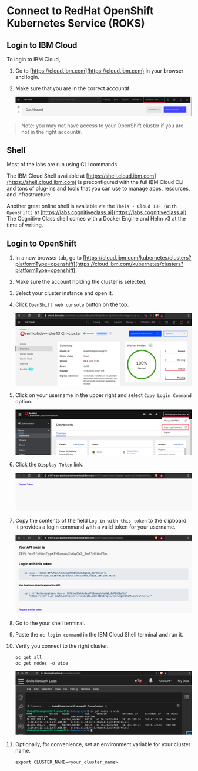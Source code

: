 # Connect to RedHat OpenShift Kubernetes Service (ROKS)

## Login to IBM Cloud

To login to IBM Cloud,

1. Go to [https://cloud.ibm.com](https://cloud.ibm.com) in your browser and login.

1. Make sure that you are in the correct account#.

    ![Account Number](images/generic/account-number.png)

>Note: you may not have access to your OpenShift cluster if you are not in the right account#.

## Shell

Most of the labs are run using CLI commands.

The IBM Cloud Shell available at [https://shell.cloud.ibm.com](https://shell.cloud.ibm.com) is preconfigured with the full IBM Cloud CLI and tons of plug-ins and tools that you can use to manage apps, resources, and infrastructure.

Another great online shell is available via the `Theia - Cloud IDE (With OpenShift)` at [https://labs.cognitiveclass.ai](https://labs.cognitiveclass.ai). The Cognitive Class shell comes with a Docker Engine and Helm v3 at the time of writing.

## Login to OpenShift

1. In a new browser tab, go to [https://cloud.ibm.com/kubernetes/clusters?platformType=openshift](https://cloud.ibm.com/kubernetes/clusters?platformType=openshift).

1. Make sure the account holding the cluster is selected,

1. Select your cluster instance and open it.

1. Click `OpenShift web console` button on the top.

    ![IBM Cloud OpenShift Web Console](images/roks/ibmcloud-openshift-webconsole.png)

1. Click on your username in the upper right and select `Copy Login Command` option.

    ![Terminal Button](images/generic/copy-openshift-cmd.png)

1. Click the `Display Token` link.

    ![OpenShift Display Token](images/roks/openshift-display-token.png)

1. Copy the contents of the field `Log in with this token` to the clipboard. It provides a login command with a valid token for your username.

    ![OpenShift oc login](images/roks/openshift-oc-login.png)

1. Go to the your shell terminal.

1. Paste the `oc login command` in the IBM Cloud Shell terminal and run it.

1. Verify you connect to the right cluster.

    ```console
    oc get all
    oc get nodes -o wide
    ```

    ![oc get nodes](images/roks/cognitiveclass-get-nodes.png)

1. Optionally, for convenience, set an environment variable for your cluster name.

    ```console
    export CLUSTER_NAME=<your_cluster_name>
    ```
